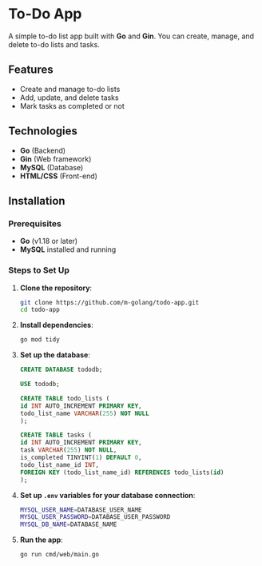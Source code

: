# To-Do App

A simple to-do list app built with **Go** and **Gin**. You can create, manage, and delete to-do lists and tasks.

## Features

- Create and manage to-do lists
- Add, update, and delete tasks
- Mark tasks as completed or not

## Technologies

- **Go** (Backend)
- **Gin** (Web framework)
- **MySQL** (Database)
- **HTML/CSS** (Front-end)

## Installation

### Prerequisites

- **Go** (v1.18 or later)
- **MySQL** installed and running

### Steps to Set Up

1. **Clone the repository**:

    ```bash
    git clone https://github.com/m-golang/todo-app.git
    cd todo-app

2. **Install dependencies**:

    ```bash
    go mod tidy

3. **Set up the database**:

    ```sql
    CREATE DATABASE tododb;

    USE tododb;

    CREATE TABLE todo_lists (
    id INT AUTO_INCREMENT PRIMARY KEY,
    todo_list_name VARCHAR(255) NOT NULL
    );

    CREATE TABLE tasks (
    id INT AUTO_INCREMENT PRIMARY KEY,
    task VARCHAR(255) NOT NULL,
    is_completed TINYINT(1) DEFAULT 0,
    todo_list_name_id INT,
    FOREIGN KEY (todo_list_name_id) REFERENCES todo_lists(id)
    );

4. **Set up `.env` variables for  your database connection**:
    ```bash
    MYSQL_USER_NAME=DATABASE_USER_NAME
	MYSQL_USER_PASSWORD=DATABASE_USER_PASSWORD
	MYSQL_DB_NAME=DATABASE_NAME

5. **Run the app**:

    ```bash
    go run cmd/web/main.go

